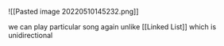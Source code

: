 ![[Pasted image 20220510145232.png]]

we can play particular song again unlike [[Linked List]] which is unidirectional